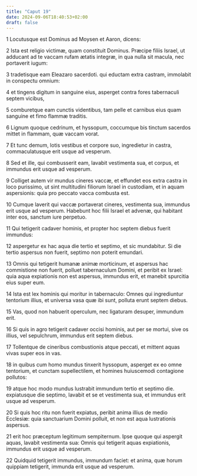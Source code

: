 ```yaml
---
title: "Caput 19"
date: 2024-09-06T18:40:53+02:00
draft: false
---
```




1 Locutusque est Dominus ad Moysen et Aaron, dicens:

2 Ista est religio victimæ, quam constituit Dominus. Præcipe filiis Israel, ut adducant ad te vaccam rufam ætatis integræ, in qua nulla sit macula, nec portaverit iugum:

3 tradetisque eam Eleazaro sacerdoti. qui eductam extra castram, immolabit in conspectu omnium:

4 et tingens digitum in sanguine eius, asperget contra fores tabernaculi septem vicibus,

5 comburetque eam cunctis videntibus, tam pelle et carnibus eius quam sanguine et fimo flammæ traditis.

6 Lignum quoque cedrinum, et hyssopum, coccumque bis tinctum sacerdos mittet in flammam, quæ vaccam vorat.

7 Et tunc demum, lotis vestibus et corpore suo, ingredietur in castra, commaculatusque erit usque ad vesperum.

8 Sed et ille, qui combusserit eam, lavabit vestimenta sua, et corpus, et immundus erit usque ad vesperum.

9 Colliget autem vir mundus cineres vaccæ, et effundet eos extra castra in loco purissimo, ut sint multitudini filiorum Israel in custodiam, et in aquam aspersionis: quia pro peccato vacca combusta est.

10 Cumque laverit qui vaccæ portaverat cineres, vestimenta sua, immundus erit usque ad vesperum. Habebunt hoc filii Israel et advenæ, qui habitant inter eos, sanctum iure perpetuo.

11 Qui tetigerit cadaver hominis, et propter hoc septem diebus fuerit immundus:

12 aspergetur ex hac aqua die tertio et septimo, et sic mundabitur. Si die tertio aspersus non fuerit, septimo non poterit emundari.

13 Omnis qui tetigerit humanæ animæ morticinum, et aspersus hac commistione non fuerit, polluet tabernaculum Domini, et peribit ex Israel: quia aqua expiationis non est aspersus, immundus erit, et manebit spurcitia eius super eum.

14 Ista est lex hominis qui moritur in tabernaculo: Omnes qui ingrediuntur tentorium illius, et universa vasa quæ ibi sunt, polluta erunt septem diebus.

15 Vas, quod non habuerit operculum, nec ligaturam desuper, immundum erit.

16 Si quis in agro tetigerit cadaver occisi hominis, aut per se mortui, sive os illius, vel sepulchrum, immundus erit septem diebus.

17 Tollentque de cineribus combustionis atque peccati, et mittent aquas vivas super eos in vas.

18 in quibus cum homo mundus tinxerit hyssopum, asperget ex eo omne tentorium, et cunctam supellectilem, et homines huiuscemodi contagione pollutos:

19 atque hoc modo mundus lustrabit immundum tertio et septimo die. expiatusque die septimo, lavabit et se et vestimenta sua, et immundus erit usque ad vesperum.

20 Si quis hoc ritu non fuerit expiatus, peribit anima illius de medio Ecclesiæ: quia sanctuarium Domini polluit, et non est aqua lustrationis aspersus.

21 erit hoc præceptum legitimum sempiternum. Ipse quoque qui aspergit aquas, lavabit vestimenta sua: Omnis qui tetigerit aquas expiationis, immundus erit usque ad vesperum.

22 Quidquid tetigerit immundus, immundum faciet: et anima, quæ horum quippiam tetigerit, immunda erit usque ad vesperum.

